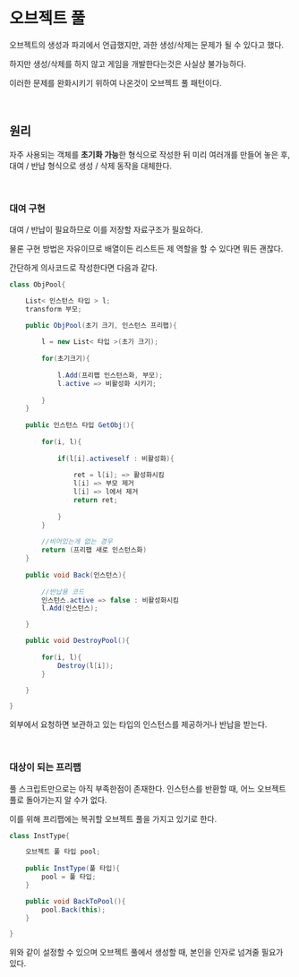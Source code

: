 # 오브젝트 풀

오브젝트의 생성과 파괴에서 언급했지만, 과한 생성/삭제는 문제가 될 수 있다고 했다.

하지만 생성/삭제를 하지 않고 게임을 개발한다는것은 사실상 불가능하다.

이러한 문제를 완화시키기 위하여 나온것이 오브젝트 풀 패턴이다.

<br>

## 원리

자주 사용되는 객체를 **초기화 가능**한 형식으로 작성한 뒤 미리 여러개를 만들어 놓은 후, 대여 / 반납 형식으로 생성 / 삭제 동작을 대체한다.

<br>

### 대여 구현

대여 / 반납이 필요하므로 이를 저장할 자료구조가 필요하다.

물론 구현 방법은 자유이므로 배열이든 리스트든 제 역할을 할 수 있다면 뭐든 괜찮다.

간단하게 의사코드로 작성한다면 다음과 같다.
```cs
class ObjPool{

    List< 인스턴스 타입 > l;
    transform 부모;

    public ObjPool(초기 크기, 인스턴스 프리팹){
    
        l = new List< 타입 >(초기 크기);
        
        for(초기크기){ 
            
            l.Add(프리팹 인스턴스화, 부모);
            l.active => 비활성화 시키기;
            
        }
    }
    
    public 인스턴스 타입 GetObj(){
    
        for(i, l){
        
            if(l[i].activeself : 비활성화){
            
                ret = l[i]; => 활성화시킴
                l[i] => 부모 제거
                l[i] => l에서 제거
                return ret;
                
            }
        }
        
        //비어있는게 없는 경우
        return (프리팹 새로 인스턴스화)
    }
    
    public void Back(인스턴스){
        
        //반납용 코드
        인스턴스.active => false : 비활성화시킴
        l.Add(인스턴스);

    }

    public void DestroyPool(){
        
        for(i, l){
            Destroy(l[i]);
        }

    }

}
```

외부에서 요청하면 보관하고 있는 타입의 인스턴스를 제공하거나 반납을 받는다.

<br>

### 대상이 되는 프리팹

풀 스크립트만으로는 아직 부족한점이 존재한다.
인스턴스를 반환할 때, 어느 오브젝트 풀로 돌아가는지 알 수가 없다.

이를 위해 프리팹에는 복귀할 오브젝트 풀을 가지고 있기로 한다.

```cs
class InstType{

    오브젝트 풀 타입 pool;
    
    public InstType(풀 타입){
        pool = 풀 타입;
    }

    public void BackToPool(){
        pool.Back(this);
    }

}
```

위와 같이 설정할 수 있으며 오브젝트 풀에서 생성할 때, 본인을 인자로 넘겨줄 필요가 있다.

<br>
